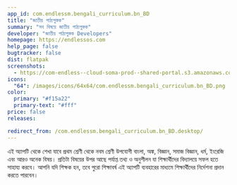 ```yaml
---
app_id: com.endlessm.bengali_curriculum.bn_BD
title: "জাতীয় পাঠ্যপুস্তক"
summary: "সব বিষয়ে জাতীয় পাঠ্যপুস্তক"
developer: "জাতীয় পাঠ্যপুস্তক Developers"
homepage: https://endlessos.com
help_page: false
bugtracker: false
dist: flatpak
screenshots:
  - https://com-endless--cloud-soma-prod--shared-portal.s3.amazonaws.com/apps.308.screenshots.a13de1ac-12b7-4c0e-a91a-bb53cbe6d1ca_201810240022994848.png
icons:
  "64": /images/icons/64x64/com.endlessm.bengali_curriculum.bn_BD.png
color:
  primary: "#f15a22"
  primary-text: "#fff"
price: false
releases:

redirect_from: /com.endlessm.bengali_curriculum.bn_BD.desktop/
---
```


<p>এই অ্যাপটি থেকে শেখা যাবে প্রথম শ্রেণী থেকে নবম শ্রেণী উপযোগী বাংলা, অঙ্ক, বিজ্ঞান, সমাজ বিজ্ঞান, ধর্ম, ইংরেজি এবং আরও অনেক বিষয়। প্রতিটা বিষয়ের উপর আছে পর্যাপ্ত তথ্য ও অনুশীলন যা শিক্ষার্থীদের বিদ্যালয়ে সফল হতে সাহায্য করবে। আপনি যদি শিক্ষক হন, তবে পুরো শিক্ষাবর্ষ এই অ্যাপটি ব্যবহারের মাধ্যমে শিক্ষার্থীদের নির্দেশনা প্রদান করতে পারবেন।</p>